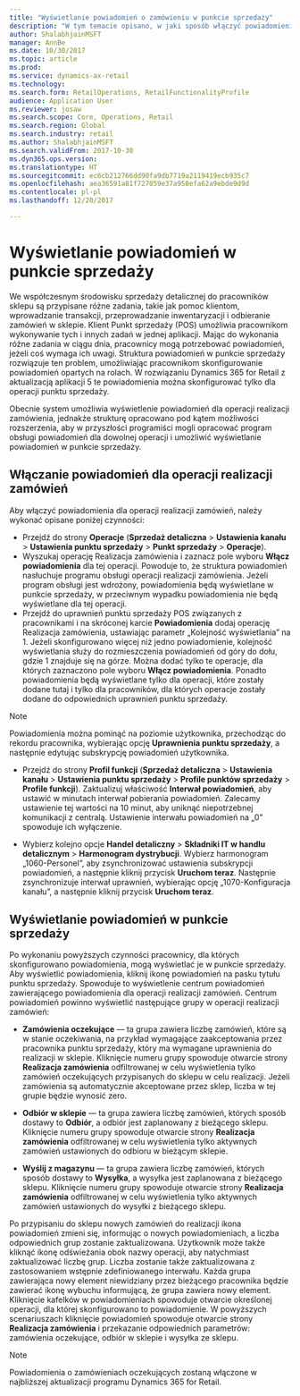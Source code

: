 ```yaml
---
title: "Wyświetlanie powiadomień o zamówieniu w punkcie sprzedaży"
description: "W tym temacie opisano, w jaki sposób włączyć powiadomienia o zamówieniu w punkcie sprzedaży oraz strukturę powiadomień, którą można rozszerzyć na inne operacje."
author: ShalabhjainMSFT
manager: AnnBe
ms.date: 10/30/2017
ms.topic: article
ms.prod: 
ms.service: dynamics-ax-retail
ms.technology: 
ms.search.form: RetailOperations, RetailFunctionalityProfile
audience: Application User
ms.reviewer: josaw
ms.search.scope: Core, Operations, Retail
ms.search.region: Global
ms.search.industry: retail
ms.author: ShalabhjainMSFT
ms.search.validFrom: 2017-10-30
ms.dyn365.ops.version: 
ms.translationtype: HT
ms.sourcegitcommit: ec6cb212766dd90fa9db7719a2119419ecb935c7
ms.openlocfilehash: aea36591a81f727059e37a958efa62a9ebde9d9d
ms.contentlocale: pl-pl
ms.lasthandoff: 12/20/2017

---
```


# <a name="display-notifications-in-point-of-sale"></a>Wyświetlanie powiadomień w punkcie sprzedaży

We współczesnym środowisku sprzedaży detalicznej do pracowników sklepu są przypisane różne zadania, takie jak pomoc klientom, wprowadzanie transakcji, przeprowadzanie inwentaryzacji i odbieranie zamówień w sklepie. Klient Punkt sprzedaży (POS) umożliwia pracownikom wykonywanie tych i innych zadań w jednej aplikacji. Mając do wykonania różne zadania w ciągu dnia, pracownicy mogą potrzebować powiadomień, jeżeli coś wymaga ich uwagi. Struktura powiadomień w punkcie sprzedaży rozwiązuje ten problem, umożliwiając pracownikom skonfigurowanie powiadomień opartych na rolach. W rozwiązaniu Dynamics 365 for Retail z aktualizacją aplikacji 5 te powiadomienia można skonfigurować tylko dla operacji punktu sprzedaży.

Obecnie system umożliwia wyświetlenie powiadomień dla operacji realizacji zamówienia, jednakże strukturę opracowano pod kątem możliwości rozszerzenia, aby w przyszłości programiści mogli opracować program obsługi powiadomień dla dowolnej operacji i umożliwić wyświetlanie powiadomień w punkcie sprzedaży.  

## <a name="enable-notifications-for-order-fulfillment-operations"></a>Włączanie powiadomień dla operacji realizacji zamówień

Aby włączyć powiadomienia dla operacji realizacji zamówień, należy wykonać opisane poniżej czynności:

 - Przejdź do strony **Operacje** (**Sprzedaż detaliczna** > **Ustawienia kanału** > **Ustawienia punktu sprzedaży** > **Punkt sprzedaży** > **Operacje**).
 - Wyszukaj operację Realizacja zamówienia i zaznacz pole wyboru **Włącz powiadomienia** dla tej operacji. Powoduje to, że struktura powiadomień nasłuchuje programu obsługi operacji realizacji zamówienia. Jeżeli program obsługi jest wdrożony, powiadomienia będą wyświetlane w punkcie sprzedaży, w przeciwnym wypadku powiadomienia nie będą wyświetlane dla tej operacji.
- Przejdź do uprawnień punktu sprzedaży POS związanych z pracownikami i na skróconej karcie **Powiadomienia** dodaj operację Realizacja zamówienia, ustawiając parametr „Kolejność wyświetlania” na 1. Jeżeli skonfigurowano więcej niż jedno powiadomienie, kolejność wyświetlania służy do rozmieszczenia powiadomień od góry do dołu, gdzie 1 znajduje się na górze. Można dodać tylko te operacje, dla których zaznaczono pole wyboru **Włącz powiadomienia**. Ponadto powiadomienia będą wyświetlane tylko dla operacji, które zostały dodane tutaj i tylko dla pracowników, dla których operacje zostały dodane do odpowiednich uprawnień punktu sprzedaży. 

> [!NOTE]
> Powiadomienia można pominąć na poziomie użytkownika, przechodząc do rekordu pracownika, wybierając opcję **Uprawnienia punktu sprzedaży**, a następnie edytując subskrypcję powiadomień użytkownika.

 - Przejdź do strony **Profil funkcji** (**Sprzedaż detaliczna** > **Ustawienia kanału** > **Ustawienia punktu sprzedaży** > **Profile punktów sprzedaży** > **Profile funkcji**). Zaktualizuj właściwość **Interwał powiadomień**, aby ustawić w minutach interwał pobierania powiadomień. Zalecamy ustawienie tej wartości na 10 minut, aby uniknąć niepotrzebnej komunikacji z centralą. Ustawienie interwału powiadomień na „0” spowoduje ich wyłączenie.  

 - Wybierz kolejno opcje **Handel detaliczny** > **Składniki IT w handlu detalicznym** > **Harmonogram dystrybucji**. Wybierz harmonogram „1060-Personel”, aby zsynchronizować ustawienia subskrypcji powiadomień, a następnie kliknij przycisk **Uruchom teraz**. Następnie zsynchronizuje interwał uprawnień, wybierając opcję „1070-Konfiguracja kanału”, a następnie kliknij przycisk **Uruchom teraz**. 

## <a name="view-notifications-in-pos"></a>Wyświetlanie powiadomień w punkcie sprzedaży

Po wykonaniu powyższych czynności pracownicy, dla których skonfigurowano powiadomienia, mogą wyświetlać je w punkcie sprzedaży. Aby wyświetlić powiadomienia, kliknij ikonę powiadomień na pasku tytułu punktu sprzedaży. Spowoduje to wyświetlenie centrum powiadomień zawierającego powiadomienia dla operacji realizacji zamówień. Centrum powiadomień powinno wyświetlić następujące grupy w operacji realizacji zamówień: 

- **Zamówienia oczekujące** — ta grupa zawiera liczbę zamówień, które są w stanie oczekiwania, na przykład wymagające zaakceptowania przez pracownika punktu sprzedaży, który ma wymagane uprawnienia do realizacji w sklepie. Kliknięcie numeru grupy spowoduje otwarcie strony **Realizacja zamówienia** odfiltrowanej w celu wyświetlenia tylko zamówień oczekujących przypisanych do sklepu w celu realizacji. Jeżeli zamówienia są automatycznie akceptowane przez sklep, liczba w tej grupie będzie wynosić zero.

- **Odbiór w sklepie** — ta grupa zawiera liczbę zamówień, których sposób dostawy to **Odbiór**, a odbiór jest zaplanowany z bieżącego sklepu. Kliknięcie numeru grupy spowoduje otwarcie strony **Realizacja zamówienia** odfiltrowanej w celu wyświetlenia tylko aktywnych zamówień ustawionych do odbioru w bieżącym sklepie.

- **Wyślij z magazynu** — ta grupa zawiera liczbę zamówień, których sposób dostawy to **Wysyłka**, a wysyłka jest zaplanowana z bieżącego sklepu. Kliknięcie numeru grupy spowoduje otwarcie strony **Realizacja zamówienia** odfiltrowanej w celu wyświetlenia tylko aktywnych zamówień ustawionych do wysyłki z bieżącego sklepu.

Po przypisaniu do sklepu nowych zamówień do realizacji ikona powiadomień zmieni się, informując o nowych powiadomieniach, a liczba odpowiednich grup zostanie zaktualizowana. Użytkownik może także kliknąć ikonę odświeżania obok nazwy operacji, aby natychmiast zaktualizować liczbę grup. Liczba zostanie także zaktualizowana z zastosowaniem wstępnie zdefiniowanego interwału. Każda grupa zawierająca nowy element niewidziany przez bieżącego pracownika będzie zawierać ikonę wybuchu informującą, że grupa zawiera nowy element. Kliknięcie kafelków w powiadomieniach spowoduje otwarcie określonej operacji, dla której skonfigurowano to powiadomienie. W powyższych scenariuszach kliknięcie powiadomień spowoduje otwarcie strony **Realizacja zamówienia** i przekazanie odpowiednich parametrów: zamówienia oczekujące, odbiór w sklepie i wysyłka ze sklepu. 

> [!NOTE]
> Powiadomienia o zamówieniach oczekujących zostaną włączone w najbliższej aktualizacji programu Dynamics 365 for Retail. 


